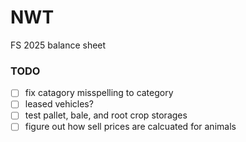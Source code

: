 # NWT
FS 2025 balance sheet

### TODO
- [ ] fix catagory misspelling to category
- [ ] leased vehicles?
- [ ] test pallet, bale, and root crop storages
- [ ] figure out how sell prices are calcuated for animals
